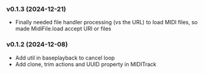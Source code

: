 ### v0.1.3 (2024-12-21)
- Finally needed file handler processing (vs the URL) to load MIDI files, so made MidiFile.load accept URI or files

### v0.1.2 (2024-12-08)
- Add util in baseplayback to cancel loop
- Add clone, trim actions and UUID property in MIDITrack